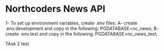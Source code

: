 # Northcoders News API

1- To set up environment variables, create .env files:
A- create .env.development and copy in the following: PGDATABASE=nc_news;
B- create .env.test and copy in the following: PGDATABASE=nc_news_test;

TAsk 2 test
